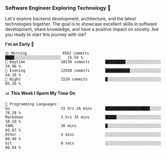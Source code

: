 ### Software Engineer Exploring Technology 🚀 

Let's explore backend development, architecture, and the latest technologies together. The goal is to showcase excellent skills in software development, share knowledge, and have a positive impact on society. Are you ready to start this journey with me?

<!--START_SECTION:waka-->
**I'm an Early 🐤** 

```text
🌞 Morning                4562 commits        ████░░░░░░░░░░░░░░░░░░░░░   15.59 % 
🌆 Daytime                10230 commits       █████████░░░░░░░░░░░░░░░░   34.96 % 
🌃 Evening                12928 commits       ███████████░░░░░░░░░░░░░░   44.18 % 
🌙 Night                  1539 commits        █░░░░░░░░░░░░░░░░░░░░░░░░   05.26 % 
```


📊 **This Week I Spent My Time On** 

```text
💬 Programming Languages: 
Go                       15 hrs 26 mins      ████████████████████░░░░░   78.28 % 
Markdown                 3 hrs 35 mins       █████░░░░░░░░░░░░░░░░░░░░   18.19 % 
YAML                     36 mins             █░░░░░░░░░░░░░░░░░░░░░░░░   03.07 % 
Other                    4 mins              ░░░░░░░░░░░░░░░░░░░░░░░░░   00.40 % 
Git                      0 secs              ░░░░░░░░░░░░░░░░░░░░░░░░░   00.04 % 
```


<!--END_SECTION:waka-->
